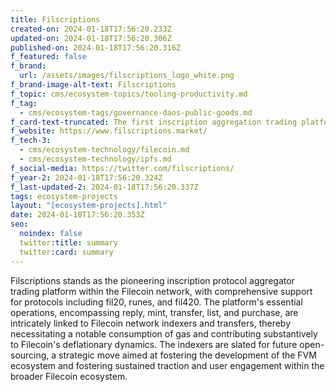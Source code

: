 ```yaml
---
title: Filscriptions
created-on: 2024-01-18T17:56:20.233Z
updated-on: 2024-01-18T17:56:20.306Z
published-on: 2024-01-18T17:56:20.316Z
f_featured: false
f_brand:
  url: /assets/images/filscriptions_logo_white.png
f_brand-image-alt-text: Filscriptions
f_topic: cms/ecosystem-topics/tooling-productivity.md
f_tag:
  - cms/ecosystem-tags/governance-daos-public-goods.md
f_card-text-truncated: The first inscription aggregation trading platform on Filecoin.
f_website: https://www.filscriptions.market/
f_tech-3:
  - cms/ecosystem-technology/filecoin.md
  - cms/ecosystem-technology/ipfs.md
f_social-media: https://twitter.com/filscriptions/
f_year-2: 2024-01-18T17:56:20.324Z
f_last-updated-2: 2024-01-18T17:56:20.337Z
tags: ecosystem-projects
layout: "[ecosystem-projects].html"
date: 2024-01-18T17:56:20.353Z
seo:
  noindex: false
  twitter:title: summary
  twitter:card: summary
---
```

Filscriptions stands as the pioneering inscription protocol aggregator trading platform within the Filecoin network, with comprehensive support for protocols including fil20, runes, and fil420. The platform's essential operations, encompassing reply, mint, transfer, list, and purchase, are intricately linked to Filecoin network indexers and transfers, thereby necessitating a notable consumption of gas and contributing substantively to Filecoin's deflationary dynamics. The indexers are slated for future open-sourcing, a strategic move aimed at fostering the development of the FVM ecosystem and fostering sustained traction and user engagement within the broader Filecoin ecosystem.